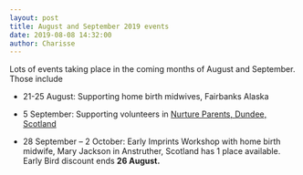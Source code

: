 ```yaml
---
layout: post
title: August and September 2019 events
date: 2019-08-08 14:32:00
author: Charisse
---
```


Lots of events taking place in the coming months of August and September.  Those include

  - 21-25 August: Supporting home birth midwives, Fairbanks Alaska

  - 5 September: Supporting volunteers in [Nurture Parents, Dundee, Scotland](https://www.nurtureparents.com/)

  - 28 September – 2 October: Early Imprints Workshop with home birth midwife, Mary Jackson in Anstruther, Scotland has 1 place available. Early Bird discount ends **26 August.**